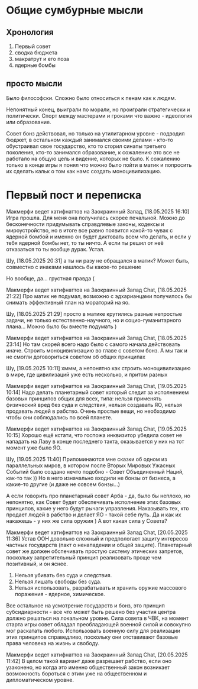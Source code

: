 # Общие сумбурные мысли

## Хронология
1. Первый совет
2. сводка бюджета
3. макратрут и его поза
4. ядерные бомбы

## просто мысли
Было философски.
Сложно было относиться к пенам как к людям.

Непонятный конец, выиграли по морали, но проиграли стратегически и политически. Спорт между мастерами и гроками что важно - идеология или образование.

Совет бонз действовал, но только на утилитарном уровне - подводил бюджет, в остальном каждый занимался своими делами - кто-то обустраивал свое государство, кто то сторил синапы третьего поколения, кто-то занимался образование, к сожалению это все не работало на общую цель и видение, которых не было.
К сожалению только в конце игры я понял что можно было пойти в матик и попросить их сделать кальк о том как намс создать моноцивилизацию.

# Первый пост и переписка
Макмерфи ведет хатифнаттов на Заокраинный Запад, [18.05.2025 16:10]
Игра прошла. Для меня она получилась скорее печальной. Можно до бесконечности придумывать справдлевые законы, кодексы и мироустройство, но в итоге все равно появится какой-то чувак с ядерной бомбой и именно он будет диктовать всем что делать, и если у тебя ядерной бомбы нет, то ты ничто. А если ты решил от неё отказаться то ты вообще дурак. Устал.

Шу, [18.05.2025 20:31]
а ты ни разу не обращался в матик? Может быть, совместно с инаками нашлось бы какое-то решение

Но вообще, да... грустная правда (

Макмерфи ведет хатифнаттов на Заокраинный Запад Chat, [18.05.2025 21:22]
Про матик не подумал, возможно с эдхарианцами получилось бы снимать эффективный план на мораторий на яо.

Шу, [18.05.2025 21:29]
просто в матике крутились разные непростые задачи, не только естественно-научного, но и социо-гуманитарного плана... Можно было бы вместе подумать )

Макмерфи ведет хатифнаттов на Заокраинный Запад Chat, [18.05.2025 23:14]
Но там скорей всего надо было с самого начала действовать иначе. Строить моноцивилизацию во главе с советом бонз. А мы так и не смогли договориться советом об общих принципах

Шу, [19.05.2025 10:11]
хммм, а непонятно как строить моноцивилизацию в мире, где цивилизаций уже есть несколько, и притом разных

Макмерфи ведет хатифнаттов на Заокраинный Запад Chat, [19.05.2025 10:14]
Надо делать планетарный совет который следит за исполнением базовых принципов общих для всех, типа: нельзя применять физический вред без суда и следствия, нельзя создавать ЯО, нельзя продавать людей в рабство. Очень простые вещи, но необходимо чтобы они соблюдались по всей планете.

Макмерфи ведет хатифнаттов на Заокраинный Запад Chat, [19.05.2025 10:15]
Хорошо ещё кстати, что госпожа инквизитор убедила совет не нападать на Лаву в конце последнего такта, оказывается у них на тот момент уже было ЯО.

Шу, [19.05.2025 11:40]
Припоминаются мне сказки об одном из параллельных миров, в котором после Вторых Мировых Ужасных Событий было создано нечто подобно - Совет Объединенный Наций, как-то так )) 
Но в него изначально входили не бонзы от бизнеса, а какие-то другие (и даже не совсем бонзы...)

А если говорить про планетарный совет Арба - да, было бы неплохо, но непонятно, как Совет будет обеспечивать исполнение этих базовых принципов, какие у него будут рычаги управления. 
Наказывать тех, кто продает людей в рабство и делает ЯО - такой себе путь. Да и как их накажешь - у них же сила оружия ) 
А вот какая сила у Совета?

Макмерфи ведет хатифнаттов на Заокраинный Запад Chat, [20.05.2025 11:36]
Устав ООН довольно сложный и предпологает защиту интересов частных государств (пакт о ненападении и общей защите). Планетарный совет же должен обспечивать простую систему этических запретов, поскольку запретительный принцип реализовать проще чем позитивный, и он яснее.
1. Нельзя убивать без суда и следствия.
2. Нельзя лишать свободы без суда.
3. Нельзя использовать, разрабатывать и хранить оружие массового поражения - ядерное, химическое.

Все остальное на усмотрение государств и бонз, это принцип субсидиарности - все что может быть решено без участия центра должно решаться на локальном уровне.
Сила совета в ЧВК, на момент старта игры совет обладал преобладающей военной силой и совокупно мог раскатать любого. Использовать военную силу для реализации этих принципов справедливо, поскольку они отставивают базовые права человека на жизнь и свободу.

Макмерфи ведет хатифнаттов на Заокраинный Запад Chat, [20.05.2025 11:42]
В целом такой вариант даже разрешает рабство, если оно узаконено, но когда это именно общественный закон возникает возможность бороться с этим уже на общественном и дипломатическом уровне.